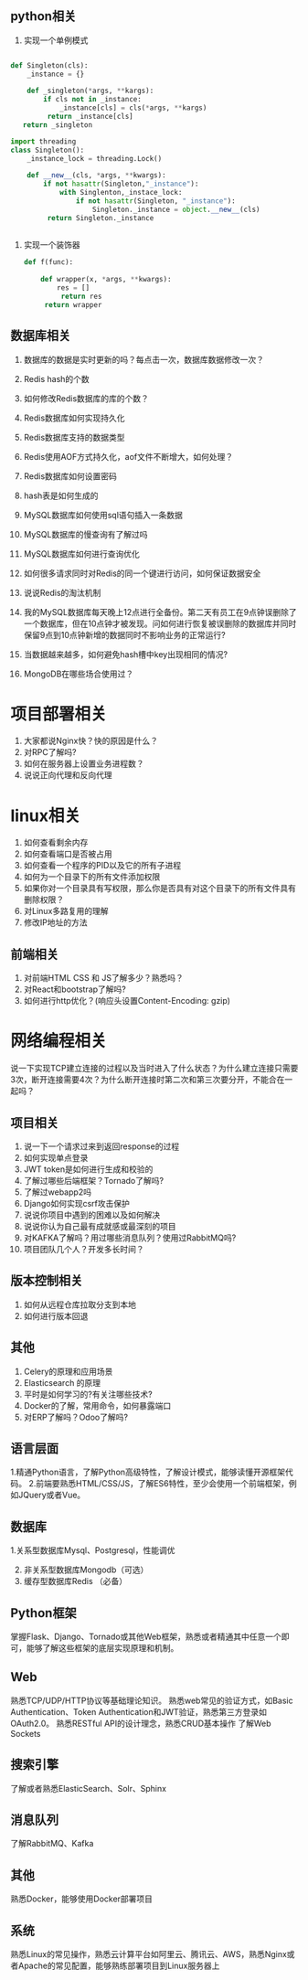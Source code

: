 

## python相关

1. 实现一个单例模式

```python

def Singleton(cls):
    _instance = {}
    
    def _singleton(*args, **kargs):
        if cls not in _instance:
            _instance[cls] = cls(*args, **kargs)
         return _instance[cls]
   return _singleton

import threading
class Singleton():
    _instance_lock = threading.Lock()
    
    def __new__(cls, *args, **kwargs):
        if not hasattr(Singleton,"_instance"):
            with Singlenton,_instace_lock:
                if not hasattr(Singleton, "_instance"):
                    Singleton._instance = object.__new__(cls)
         return Singleton._instance
    
```



1. 实现一个装饰器

   ```python
   def f(func):
       
       def wrapper(x, *args, **kwargs):
           res = []
          	return res
      	return wrapper
   ```


## 数据库相关

1. 数据库的数据是实时更新的吗？每点击一次，数据库数据修改一次？



1. Redis hash的个数
2. 如何修改Redis数据库的库的个数？
3. Redis数据库如何实现持久化
4. Redis数据库支持的数据类型
5. Redis使用AOF方式持久化，aof文件不断增大，如何处理？
6. Redis数据库如何设置密码
7. hash表是如何生成的
8. MySQL数据库如何使用sql语句插入一条数据
9. MySQL数据库的慢查询有了解过吗
10. MySQL数据库如何进行查询优化
11. 如何很多请求同时对Redis的同一个键进行访问，如何保证数据安全
12. 说说Redis的淘汰机制
13. 我的MySQL数据库每天晚上12点进行全备份。第二天有员工在9点钟误删除了一个数据库，但在10点钟才被发现。问如何进行恢复被误删除的数据库并同时保留9点到10点钟新增的数据同时不影响业务的正常运行?
14. 当数据越来越多，如何避免hash槽中key出现相同的情况?
15. MongoDB在哪些场合使用过？

# 项目部署相关

1. 大家都说Nginx快？快的原因是什么？
2. 对RPC了解吗?
3. 如何在服务器上设置业务进程数？
4. 说说正向代理和反向代理

# linux相关

1. 如何查看剩余内存
2. 如何查看端口是否被占用
3. 如何查看一个程序的PID以及它的所有子进程
4. 如何为一个目录下的所有文件添加权限
5. 如果你对一个目录具有写权限，那么你是否具有对这个目录下的所有文件具有删除权限？
6. 对Linux多路复用的理解
7. 修改IP地址的方法

## 前端相关

1. 对前端HTML CSS 和 JS了解多少？熟悉吗？
2. 对React和bootstrap了解吗?
3. 如何进行http优化？(响应头设置Content-Encoding: gzip)

# 网络编程相关

说一下实现TCP建立连接的过程以及当时进入了什么状态？为什么建立连接只需要3次，断开连接需要4次？为什么断开连接时第二次和第三次要分开，不能合在一起吗？

## 项目相关

1. 说一下一个请求过来到返回response的过程
2. 如何实现单点登录
3. JWT token是如何进行生成和校验的
4. 了解过哪些后端框架？Tornado了解吗?
5. 了解过webapp2吗
6. Django如何实现csrf攻击保护
7. 说说你项目中遇到的困难以及如何解决
8. 说说你认为自己最有成就感或最深刻的项目
9. 对KAFKA了解吗？用过哪些消息队列？使用过RabbitMQ吗?
10. 项目团队几个人？开发多长时间？

## 版本控制相关

1. 如何从远程仓库拉取分支到本地
2. 如何进行版本回退

## 其他

1. Celery的原理和应用场景
2. Elasticsearch 的原理
3. 平时是如何学习的?有关注哪些技术?
4. Docker的了解，常用命令，如何暴露端口
5. 对ERP了解吗？Odoo了解吗?





## 语言层面

1.精通Python语言，了解Python高级特性，了解设计模式，能够读懂开源框架代码。
2.前端要熟悉HTML/CSS/JS，了解ES6特性，至少会使用一个前端框架，例如JQuery或者Vue。

## 数据库

1.关系型数据库Mysql、Postgresql，性能调优

2. 非关系型数据库Mongodb（可选）
3. 缓存型数据库Redis （必备）

## Python框架

掌握Flask、Django、Tornado或其他Web框架，熟悉或者精通其中任意一个即可，能够了解这些框架的底层实现原理和机制。

## Web

熟悉TCP/UDP/HTTP协议等基础理论知识。
熟悉web常见的验证方式，如Basic Authentication、Token Authentication和JWT验证，熟悉第三方登录如OAuth2.0。
熟悉RESTful API的设计理念，熟悉CRUD基本操作
了解Web Sockets

## 搜索引擎

了解或者熟悉ElasticSearch、Solr、Sphinx

## 消息队列

了解RabbitMQ、Kafka

## 其他

熟悉Docker，能够使用Docker部署项目

## 系统

熟悉Linux的常见操作，熟悉云计算平台如阿里云、腾讯云、AWS，熟悉Nginx或者Apache的常见配置，能够熟练部署项目到Linux服务器上
